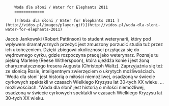 
        Woda dla słoni / Water for Elephants 2011 
        =============
        
        [![Woda dla słoni / Water for Elephants 2011 ](http://vidos.pl/images/player.gif)](http://vidos.pl/woda-dla-sloni-water-for-elephants-2011)
        
        
 Jacob Jankowski (Robert Pattinson) to student weterynarii, który pod wpływem dramatycznych przeżyć jest zmuszony porzucić studia tuż przez ich ukończeniem. Dzięki zbiegowi okoliczności przyłącza się do wędrownego cyrku, gdzie rozpoczyna pracę jako weterynarz. Poznaje tu piękną Marlenę (Reese Witherspoon), która ujeżdża konie i jest żoną charyzmatycznego tresera Augusta (Christoph Waltz). Zaprzyjaźnia się też ze słonicą Rosie, inteligentnym zwierzęciem o ukrytych możliwościach. 'Woda dla słoni' jest historią o miłości niemożliwej, osadzoną w świecie cyrkowych spektakli w czasach Wielkiego Kryzysu lat 30-tych XX wieku.  ... możliwościach. 'Woda dla słoni' jest historią o miłości niemożliwej, osadzoną w świecie cyrkowych spektakli w czasach Wielkiego Kryzysu lat 30-tych XX wieku.
    
